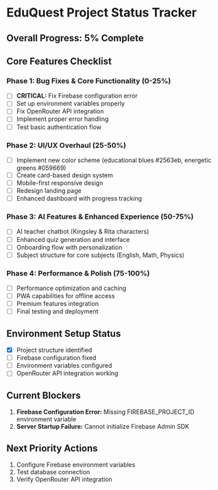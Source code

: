 
# EduQuest Project Status Tracker

## Overall Progress: 5% Complete

## Core Features Checklist

### Phase 1: Bug Fixes & Core Functionality (0-25%)
- [ ] **CRITICAL:** Fix Firebase configuration error
- [ ] Set up environment variables properly
- [ ] Fix OpenRouter API integration
- [ ] Implement proper error handling
- [ ] Test basic authentication flow

### Phase 2: UI/UX Overhaul (25-50%)
- [ ] Implement new color scheme (educational blues #2563eb, energetic greens #059669)
- [ ] Create card-based design system
- [ ] Mobile-first responsive design
- [ ] Redesign landing page
- [ ] Enhanced dashboard with progress tracking

### Phase 3: AI Features & Enhanced Experience (50-75%)
- [ ] AI teacher chatbot (Kingsley & Rita characters)
- [ ] Enhanced quiz generation and interface
- [ ] Onboarding flow with personalization
- [ ] Subject structure for core subjects (English, Math, Physics)

### Phase 4: Performance & Polish (75-100%)
- [ ] Performance optimization and caching
- [ ] PWA capabilities for offline access
- [ ] Premium features integration
- [ ] Final testing and deployment

## Environment Setup Status
- [x] Project structure identified
- [ ] Firebase configuration fixed
- [ ] Environment variables configured
- [ ] OpenRouter API integration working

## Current Blockers
1. **Firebase Configuration Error:** Missing FIREBASE_PROJECT_ID environment variable
2. **Server Startup Failure:** Cannot initialize Firebase Admin SDK

## Next Priority Actions
1. Configure Firebase environment variables
2. Test database connection
3. Verify OpenRouter API integration
